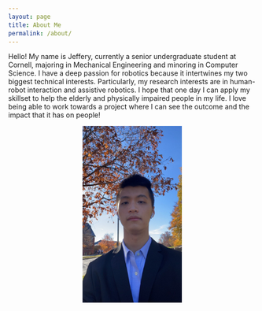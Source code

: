 ```yaml
---
layout: page
title: About Me
permalink: /about/
---
```


Hello! My name is Jeffery, currently a senior undergraduate student at Cornell, majoring in Mechanical Engineering and minoring in Computer Science. I have a deep passion for robotics because it intertwines my two biggest technical interests. Particularly, my research interests are in human-robot interaction and assistive robotics. I hope that one day I can apply my skillset to help the elderly and physically impaired people in my life. I love being able to work towards a project where I can see the outcome and the impact that it has on people!

<center>
  <img alt="My Photo" src="/assets/photos/jc2565.jpeg" width="40%" >
</center>